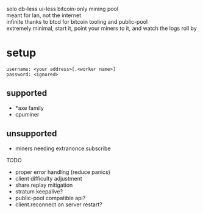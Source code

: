 solo db-less ui-less bitcoin-only mining pool  
meant for lan, not the internet  
infinite thanks to btcd for bitcoin tooling and public-pool  
extremely minimal, start it, point your miners to it, and watch the logs roll by

# setup
```
username: <your address>[.<worker name>]
password: <ignored>
```

## supported
- *axe family
- cpuminer
## unsupported
- miners needing extranonce.subscribe

TODO
- proper error handling (reduce panics)
- client difficulty adjustment
- share replay mitigation
- stratum keepalive?
- public-pool compatible api?
- client.reconnect on server restart?
